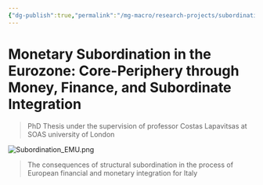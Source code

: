 ```yaml
---
{"dg-publish":true,"permalink":"/mg-macro/research-projects/subordination/","tags":["project","research","ongoing"],"created":"2023-12-11T21:42:32.726+00:00","updated":"2023-12-12T19:21:59.000+00:00"}
---
```



# Monetary Subordination in the Eurozone: Core-Periphery through Money, Finance, and Subordinate Integration

> PhD Thesis under the supervision of professor Costas Lapavitsas at SOAS university of London

![Subordination_EMU.png](/img/user/MG%20Macro/Attachments/Subordination_EMU.png)


> The consequences of structural subordination in the process of European financial and monetary integration for Italy  
  
